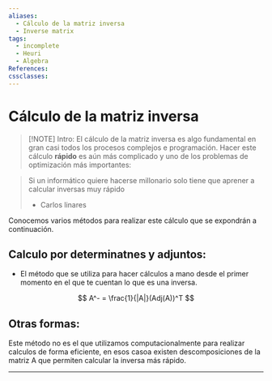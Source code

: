 ```yaml
---
aliases:
  - Cálculo de la matriz inversa
  - Inverse matrix
tags:
  - incomplete
  - Heuri
  - Algebra
References: 
cssclasses:
---
```

# Cálculo de la matriz inversa

> [!NOTE] Intro: 
> El cálculo de la matriz inversa es algo fundamental en gran casi todos los procesos complejos e programación. 
> Hacer este cálculo **rápido** es aún más complicado y uno de los problemas de optimización más importantes: 


> Si un informático quiere hacerse millonario solo tiene que aprener a calcular inversas muy rápido 
> - Carlos linares


Conocemos varios métodos para realizar este cálculo que se expondrán a continuación. 

## Calculo por determinatnes y adjuntos: 

+ El método que se utiliza para hacer cálculos a mano desde el primer momento en el que te cuentan lo que es una inversa. 

$$
A^- = \frac{1}{|A|}(Adj(A))^T
$$

## Otras formas: 

Este método no es el que utilizamos computacionalmente para realizar calculos de forma eficiente, en esos casoa existen descomposiciones de la matriz A que permiten calcular la inversa más rápido.


***
